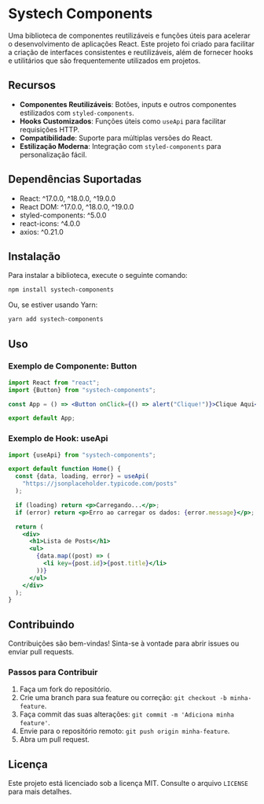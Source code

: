 # Systech Components

Uma biblioteca de componentes reutilizáveis e funções úteis para acelerar o desenvolvimento de aplicações React. Este projeto foi criado para facilitar a criação de interfaces consistentes e reutilizáveis, além de fornecer hooks e utilitários que são frequentemente utilizados em projetos.

## Recursos

- **Componentes Reutilizáveis**: Botões, inputs e outros componentes estilizados com `styled-components`.
- **Hooks Customizados**: Funções úteis como `useApi` para facilitar requisições HTTP.
- **Compatibilidade**: Suporte para múltiplas versões do React.
- **Estilização Moderna**: Integração com `styled-components` para personalização fácil.

## Dependências Suportadas

- React: ^17.0.0, ^18.0.0, ^19.0.0
- React DOM: ^17.0.0, ^18.0.0, ^19.0.0
- styled-components: ^5.0.0
- react-icons: ^4.0.0
- axios: ^0.21.0

## Instalação

Para instalar a biblioteca, execute o seguinte comando:

```bash
npm install systech-components
```

Ou, se estiver usando Yarn:

```bash
yarn add systech-components
```

## Uso

### Exemplo de Componente: Button

```jsx
import React from "react";
import {Button} from "systech-components";

const App = () => <Button onClick={() => alert("Clique!")}>Clique Aqui</Button>;

export default App;
```

### Exemplo de Hook: useApi

```jsx
import {useApi} from "systech-components";

export default function Home() {
  const {data, loading, error} = useApi(
    "https://jsonplaceholder.typicode.com/posts"
  );

  if (loading) return <p>Carregando...</p>;
  if (error) return <p>Erro ao carregar os dados: {error.message}</p>;

  return (
    <div>
      <h1>Lista de Posts</h1>
      <ul>
        {data.map((post) => (
          <li key={post.id}>{post.title}</li>
        ))}
      </ul>
    </div>
  );
}
```

## Contribuindo

Contribuições são bem-vindas! Sinta-se à vontade para abrir issues ou enviar pull requests.

### Passos para Contribuir

1. Faça um fork do repositório.
2. Crie uma branch para sua feature ou correção: `git checkout -b minha-feature`.
3. Faça commit das suas alterações: `git commit -m 'Adiciona minha feature'`.
4. Envie para o repositório remoto: `git push origin minha-feature`.
5. Abra um pull request.

## Licença

Este projeto está licenciado sob a licença MIT. Consulte o arquivo `LICENSE` para mais detalhes.
